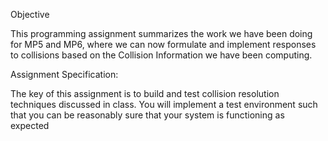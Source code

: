 Objective

This programming assignment summarizes the work we have been doing for MP5 and MP6, where we can now formulate and implement responses to collisions based on the Collision Information we have been computing.

Assignment Specification:

The key of this assignment is to build and test collision resolution techniques discussed in class. You will implement a test environment such that you can be reasonably sure that your system is functioning as expected